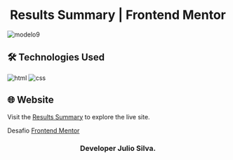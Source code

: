 # <h1 align="center">Results Summary | Frontend Mentor</h1>

![modelo9](https://github.com/JuCanavans/results_summary/assets/103950621/a8f4d6f4-dfb3-4612-800d-8968c31a00fd)


## 🛠 Technologies Used
![html](https://github.com/JuCanavans/carta_de_aniversario/assets/103950621/26d205cf-94be-4681-bb60-0a2f686f62b1)
![css](https://github.com/JuCanavans/carta_de_aniversario/assets/103950621/b265c9fd-bbde-4f4d-a09d-574e184aca00)

## 🌐 Website
Visit the [Results Summary](https://results-summary-blond.vercel.app/) to explore the live site.

Desafio [Frontend Mentor](https://www.frontendmentor.io/profile/JuCanavans)

### <p align="center">Developer Julio Silva.</p>
